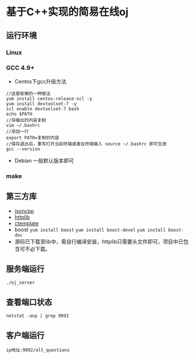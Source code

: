 # **基于C++实现的简易在线oj**
## **运行环境**
### Linux
### GCC 4.9+
- Centos下gcc升级方法
```
//这是偷懒的一种做法
yum install centos-release-scl -y
yum install devtoolset-7 -y
scl enable devtoolset-7 bash
echo $PATH
//将输出的内容复制
vim ~/.bashrc
//添加一行
export PATH=复制的内容
//保存退出后，重写打开当前终端或者在终端输入 source ~/.bashrc 即可生效
gcc --version
```
- Debian 一般默认版本即可
### make

## **第三方库**
- [jsoncpp](https://github.com/open-source-parsers/jsoncpp)
- [httplib](https://github.com/yhirose/cpp-httplib)
- [ctemplate](https://github.com/olafvdspek/ctemplate)
- boost `yum install boost` `yum install boost-devel` `yum install boost-doc`
- 源码已下载至lib中，需自行编译安装，httplib只需要头文件即可，项目中已包含可不必下载。

## **服务端运行**
   `./oj_server`
## **查看端口状态**
   `netstat -anp | grep 9092`
## **客户端运行**
   `ip地址:9092/all_questions`
